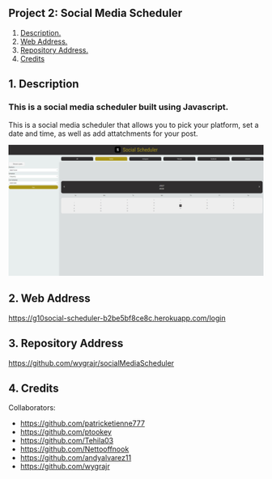 ## Project 2: Social Media Scheduler

1. [ Description. ](#desc)
2. [ Web Address. ](#webadd)
3. [ Repository Address. ](#repoadd)
4. [Credits](#credits)

<a name="desc"></a>

## 1. Description

### This is a social media scheduler built using Javascript.

This is a social media scheduler that allows you to pick your platform, set a date and time, as well as add attatchments for your post.

![Top-Page-Area](website.jpg)

<a name="webadd"></a>

## 2. Web Address

https://g10social-scheduler-b2be5bf8ce8c.herokuapp.com/login

<a name="repoadd"></a>

## 3. Repository Address

https://github.com/wygrajr/socialMediaScheduler

## 4. Credits

Collaborators:
 - https://github.com/patricketienne777
 - https://github.com/ptookey
 - https://github.com/Tehila03
 - https://github.com/Nettooffnook
 - https://github.com/andyalvarez11
 - https://github.com/wygrajr
